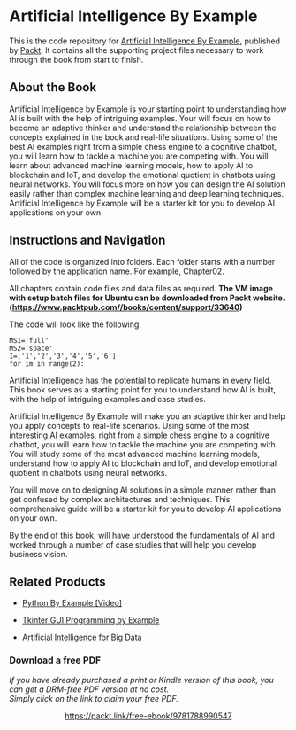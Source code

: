 # Artificial Intelligence By Example
This is the code repository for [Artificial Intelligence By Example](https://www.packtpub.com/big-data-and-business-intelligence/artificial-intelligence-example?utm_source=github&utm_medium=repository&utm_campaign=9781788990547), published by [Packt](https://www.packtpub.com/?utm_source=github). It contains all the supporting project files necessary to work through the book from start to finish.
## About the Book
Artificial Intelligence by Example is your starting point to understanding how AI is built with the help of intriguing examples. Your will focus on how to become an adaptive thinker and understand the relationship between the concepts explained in the book and real-life situations. Using some of the best AI examples right from a simple chess engine to a cognitive chatbot, you will learn how to tackle a machine you are competing with. You will learn about advanced machine learning models, how to apply AI to blockchain and IoT, and develop the emotional quotient in chatbots using neural networks. You will focus more on how you can design the AI solution easily rather than complex machine learning and deep learning techniques. Artificial Intelligence by Example will be a starter kit for you to develop AI applications on your own.
## Instructions and Navigation
All of the code is organized into folders. Each folder starts with a number followed by the application name. For example, Chapter02.

All chapters contain code files and data files as required.
**The VM image with setup batch files for Ubuntu can be downloaded from Packt website. (https://www.packtpub.com//books/content/support/33640)**

The code will look like the following:
```
MS1='full'
MS2='space'
I=['1','2','3','4','5','6']
for im in range(2):
```

Artificial Intelligence has the potential to replicate humans in every field. This book serves as a starting point for you to understand how AI is built, with the help of intriguing examples and case studies.

Artificial Intelligence By Example will make you an adaptive thinker and help you apply concepts to real-life scenarios. Using some of the most interesting AI examples, right from a simple chess engine to a cognitive chatbot, you will learn how to tackle the machine you are competing with. You will study some of the most advanced machine learning models, understand how to apply AI to blockchain and IoT, and develop emotional quotient in chatbots using neural networks.

You will move on to designing AI solutions in a simple manner rather than get confused by complex architectures and techniques. This comprehensive guide will be a starter kit for you to develop AI applications on your own.

By the end of this book, will have understood the fundamentals of AI and worked through a number of case studies that will help you develop business vision.

## Related Products
* [Python By Example [Video]](https://www.packtpub.com/application-development/python-example-video?utm_source=github&utm_medium=repository&utm_campaign=9781788625807)

* [Tkinter GUI Programming by Example](https://www.packtpub.com/application-development/tkinter-gui-programming-example?utm_source=github&utm_medium=repository&utm_campaign=9781788627481)

* [Artificial Intelligence for Big Data](https://www.packtpub.com/application-development/tkinter-gui-programming-example?utm_source=github&utm_medium=repository&utm_campaign=9781788627481)

### Download a free PDF

 <i>If you have already purchased a print or Kindle version of this book, you can get a DRM-free PDF version at no cost.<br>Simply click on the link to claim your free PDF.</i>
<p align="center"> <a href="https://packt.link/free-ebook/9781788990547">https://packt.link/free-ebook/9781788990547 </a> </p>